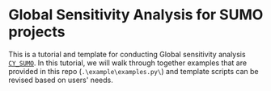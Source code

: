 # Global Sensitivity Analysis for SUMO projects 
This is a tutorial and template for conducting Global sensitivity analysis [`CY_SUMO`](https://github.com/ChengYangUmich/CY_SUMO). In this tutorial, we will walk through together examples that are provided in this repo (`.\example\examples.py\`) and template scripts can be revised based on users' needs.  
